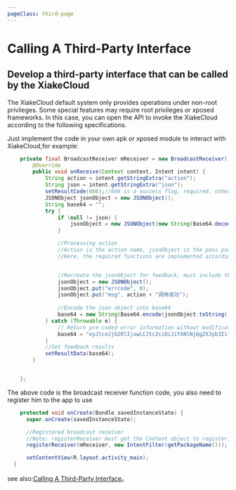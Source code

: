 ```yaml
---
pageClass: third-page
---
```

# Calling A Third-Party Interface

## Develop a third-party interface that can be called by the XiakeCloud

The XiakeCloud default system only provides operations under non-root privileges. Some special features may require root privileges or xposed frameworks. In this case, you can open the API to invoke the XiakeCloud according to the following specifications.

Just implement the code in your own apk or xposed module to interact with XiakeCloud,for example:
```java
    private final BroadcastReceiver mReceiver = new BroadcastReceiver() {
        @Override
        public void onReceive(Context context, Intent intent) {
            String action = intent.getStringExtra("action");
            String json = intent.getStringExtra("json");
            setResultCode(666);//666 is a success flag, required, otherwise XiakeCould not process
            JSONObject jsonObject = new JSONObject();
            String base64 = "";
            try {
                if (null != json) {
                    jsonObject = new JSONObject(new String(Base64.decode(json.getBytes(), Base64.DEFAULT), "UTF-8"));//将Handle the string solution passed by XiakeCould as a json object of java
                }

                //Processing action
                //Action is the action name, jsonObject is the pass parameter (optional)
                //Here, the required functions are implemented according to the action name.


                //Recreate the jsonObject for feedback, must include the errcode field, and fill in other fields as needed.
                jsonObject = new JSONObject();
                jsonObject.put("errcode", 0);
                jsonObject.put("msg", action + "调用成功");
       
                //Encode the json object into base64
                base64 = new String(Base64.encode(jsonObject.toString().getBytes("UTF-8"), Base64.DEFAULT)).replace("\r", "").replace("\n", "");
            } catch (Throwable e) {
                // Return pre-coded error information without modification
                base64 = "eyJlcnJjb2RlIjowLCJtc2ciOiJiYXNlNjQgZXJyb3IifQ==";
            }
            //Set feedback results
            setResultData(base64);
        }


    };
  ```
The above code is the broadcast receiver function code, you also need to register him to the app to use

  ```java
      protected void onCreate(Bundle savedInstanceState) {
        super.onCreate(savedInstanceState);

        //Registered broadcast receiver
        //Note: registerReceiver must get the Content object to register, if it is in xposed, please register in the hook onCreate or onResume events.
        registerReceiver(mReceiver, new IntentFilter(getPackageName()));

        setContentView(R.layout.activity_main);
    }
```
see also:[Calling A Third-Party Interface](/api/ModuleApi.html#callapi)。
